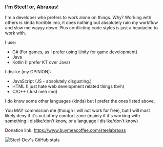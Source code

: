 ### I'm Steel! or, Abraxas!

I'm a developer who prefers to work alone on things. Why? Working with others is kinda horrible imo, it does nothing but absolutely ruin my workflow and slow me wayyy down. Plus conflicting code styles is just a headache to work with.

I use:
* C# (For games, as I prefer using Unity for game development)
* Java
* Kotlin (I prefer KT over Java)

I dislike (my OPINION):
* JavaScript (JS - absolutely disgusting.)
* HTML (I just hate web development related things tbvh)
* C/C++ (Just meh imo)

I do know some other languages (kinda) but I prefer the ones listed above.

You MAY commission me (though I will not work for free), but I will most likely deny if it's out of my comfort zone (mainly if it's working with something I dislike/don't know, or a language I dislike/don't know)

Donation link: https://www.buymeacoffee.com/steelabraxas

![Steel-Dev's GitHub stats](https://github-readme-stats.vercel.app/api?username=Steel-Dev&show_icons=true&theme=dracula)
